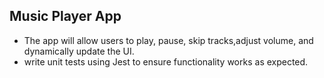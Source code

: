 ## Music Player App
- The app will allow users to play, pause, skip tracks,adjust volume, and dynamically update the UI.
- write unit tests using Jest to ensure functionality
works as expected.